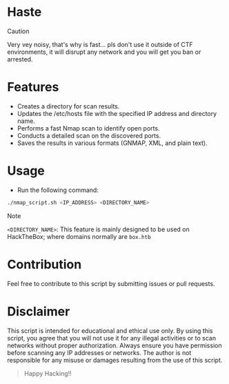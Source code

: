 # Haste
> [!CAUTION]
> Very vey noisy, that's why is fast... pls don't use it outside of CTF environments, it will disrupt any network and you will get you ban or arrested.
# Features
- Creates a directory for scan results.
- Updates the /etc/hosts file with the specified IP address and directory name.
- Performs a fast Nmap scan to identify open ports.
- Conducts a detailed scan on the discovered ports.
- Saves the results in various formats (GNMAP, XML, and plain text).
# Usage
- Run the following command:
```bash
./nmap_script.sh <IP_ADDRESS> <DIRECTORY_NAME>
```
>[!NOTE]
>`<DIRECTORY_NAME>`: This feature is mainly designed to be used on HackTheBox; where domains normally are `box.htb`
# Contribution
Feel free to contribute to this script by submitting issues or pull requests.
# Disclaimer
This script is intended for educational and ethical use only. By using this script, you agree that you will not use it for any illegal activities or to scan networks without proper authorization. Always ensure you have permission before scanning any IP addresses or networks. The author is not responsible for any misuse or damages resulting from the use of this script.

> Happy Hacking!!
